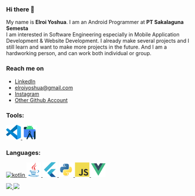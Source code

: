 ### Hi there 👋

My name is **Elroi Yoshua**.
I am an Android Programmer at **PT Sakalaguna Semesta**
<br>
I am interested in Software Engineering especially in Mobile Application Development & Website Development. I already make several projects and I still learn and want to make more projects in the future. And I am a hardworking person, and can work both individual or group.

### Reach me on
- <a href="https://www.linkedin.com/in/elroi-yoshua/">LinkedIn</a>
- elroiyoshua@gmail.com
- <a href="https://www.instagram.com/elroiyoshua/">Instagram</a>
- <a href="https://github.com/elroiyoshua15">Other Github Account</a>

<h3 align="left">Tools:</h3>
<p align="left"> 
<!--    <a href="https://developer.android.com" target="_blank" rel="noreferrer"> <img src="https://raw.githubusercontent.com/devicons/devicon/master/icons/android/android-original-wordmark.svg" alt="android" width="40" height="40"/> </a>  -->
   <a href="https://code.visualstudio.com/" target="_blank" rel="noreferrer"> <img src="https://raw.githubusercontent.com/devicons/devicon/master/icons/vscode/vscode-original.svg" alt="VSCode" width="40" height="40"/> </a> 
   <a href="https://developer.android.com/studio" target="_blank" rel="noreferrer"> <img src="https://raw.githubusercontent.com/devicons/devicon/master/icons/androidstudio/androidstudio-original.svg" alt="" width="40" height="40"/> </a> 
<!--   <a href="https://git-scm.com/" target="_blank" rel="noreferrer"> <img src="https://www.vectorlogo.zone/logos/git-scm/git-scm-icon.svg" alt="git" width="40" height="40"/> </a> -->

<h3 align="left">Languages:</h3>
  <a href="https://kotlinlang.org" target="_blank" rel="noreferrer"> <img src="https://www.vectorlogo.zone/logos/kotlinlang/kotlinlang-icon.svg" alt="kotlin" width="40" height="40"/> </a> <a href="https://www.java.com" target="_blank" rel="noreferrer"> <img src="https://raw.githubusercontent.com/devicons/devicon/master/icons/java/java-original.svg" alt="linux" width="40" height="40"/> </a> 
<a href="https://flutter.dev/" target="_blank" rel="noreferrer"> <img src="https://raw.githubusercontent.com/devicons/devicon/master/icons/flutter/flutter-original.svg" alt="" width="40" height="40"/> </a>
<a href="https://python.org" target="_blank" rel="noreferrer"> <img src="https://raw.githubusercontent.com/devicons/devicon/master/icons/python/python-original.svg" alt="" width="40" height="40"/> </a>
<!-- <a href="https://developer.mozilla.org/en-US/docs/Web/HTML" target="_blank" rel="noreferrer"> <img src="https://www.cdnlogo.com/logos/h/84/html.svg" alt="" width="40" height="40"/> </a>
<a href="https://developer.mozilla.org/en-US/docs/Web/CSS" target="_blank" rel="noreferrer"> <img src="https://www.cdnlogo.com/logos/c/18/css.svg" alt="" width="40" height="40"/> </a> -->
<a href="https://www.javascript.com/" target="_blank" rel="noreferrer"> <img src="https://raw.githubusercontent.com/devicons/devicon/master/icons/javascript/javascript-original.svg" alt="" width="40" height="40"/> </a>
<a href="https://vuejs.org/" target="_blank" rel="noreferrer"> <img src="https://raw.githubusercontent.com/devicons/devicon/master/icons/vuejs/vuejs-original.svg" alt="" width="40" height="40"/> </a>
<!-- <a href="https://tailwindcss.com/" target="_blank" rel="noreferrer"> <img src="https://www.cdnlogo.com/logos/t/58/tailwindcss.svg" alt="" width="40" height="40"/> </a> -->

  
</p>


<p align="left">
<a href="https://github.com/elroiyoshua">
  <img height="180em" src="https://github-readme-stats-eight-theta.vercel.app/api?username=elroiyoshua&show_icons=true&theme=algolia&include_all_commits=true&count_private=true"/>
  <img height="180em" src="https://github-readme-stats-eight-theta.vercel.app/api/top-langs/?username=elroiyoshua&layout=compact&langs_count=8&theme=algolia"/>
</a>
</p>
<!--
**elroiyoshua/elroiyoshua** is a ✨ _special_ ✨ repository because its `README.md` (this file) appears on your GitHub profile.

Here are some ideas to get you started:

- 🔭 I’m currently working on ...
- 🌱 I’m currently learning ...
- 👯 I’m looking to collaborate on ...
- 🤔 I’m looking for help with ...
- 💬 Ask me about ...
- 📫 How to reach me: ...
- 😄 Pronouns: ...
- ⚡ Fun fact: ...
-->
